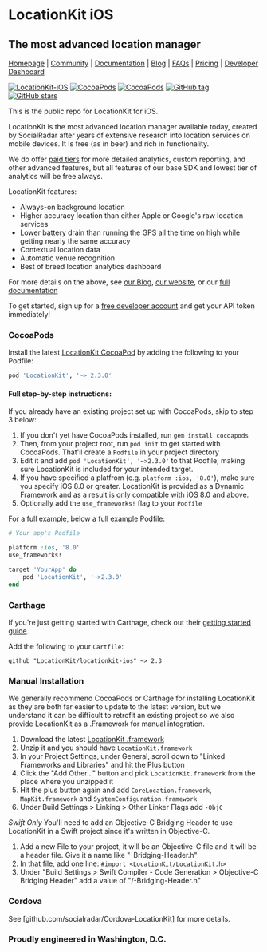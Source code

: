 # LocationKit iOS
## The most advanced location manager

[Homepage](https://locationkit.io) | [Community](https://community.locationkit.io) | [Documentation](https://docs.locationkit.io) | [Blog](https://locationkit.io/blog) | [FAQs](https://locationkit.io/developer/faqs-for-android-ios-developers-location-accuracy/) | [Pricing](https://locationkit.io/pricing/) | [Developer Dashboard](https://dashboard.locationkit.io)

[![LocationKit-iOS](https://img.shields.io/badge/LocationKit--iOS-2.3.0-orange.svg)](https://docs.locationkit.io) [![CocoaPods](https://img.shields.io/cocoapods/v/LocationKit.svg?style=flat-square)](https://cocoapods.org/pods/LocationKit) [![CocoaPods](https://img.shields.io/cocoapods/p/LocationKit.svg?style=flat-square)](https://cocoapods.org/pods/LocationKit) [![GitHub tag](https://img.shields.io/github/tag/locationkit/locationkit-ios.svg?style=flat-square)](https://github.com/locationkit/locationkit-ios) [![GitHub stars](https://img.shields.io/github/stars/locationkit/locationkit-ios.svg?style=social&label=LocationKit-iOS)](https://github.com/locationkit/locationkit-ios)

This is the public repo for LocationKit for iOS.

LocationKit is the most advanced location manager available today, created by
SocialRadar after years of extensive research into location services on mobile
devices. It is free (as in beer) and rich in functionality.

We do offer [paid tiers](https://locationkit.io/pricing) for more detailed
analytics, custom reporting, and other advanced features, but all features of
our base SDK and lowest tier of analytics will be free always.

LocationKit features:

* Always-on background location
* Higher accuracy location than either Apple or Google's raw location services
* Lower battery drain than running the GPS all the time on high while getting
  nearly the same accuracy
* Contextual location data
* Automatic venue recognition
* Best of breed location analytics dashboard

For more details on the above, see [our Blog](https://locationkit.io/blog), [our
website](https://locationkit.io), or our [full documentation](https://docs.locationkit.io)

To get started, sign up for a
[free developer account](https://dashboard.locationkit.io) and get your API token
immediately!

### CocoaPods

Install the latest [LocationKit CocoaPod](https://cocoapods.org/pods/LocationKit)
by adding the following to your Podfile:

```ruby
pod 'LocationKit', '~> 2.3.0'
```

#### Full step-by-step instructions:

If you already have an existing project set up with CocoaPods, skip to step 3 below:

1. If you don't yet have CocoaPods installed, run `gem install cocoapods`
1. Then, from your project root, run `pod init` to get started with CocoaPods.
   That'll create a `Podfile` in your project directory
1. Edit it and add `pod 'LocationKit', '~>2.3.0'` to that Podfile, making sure
   LocationKit is included for your intended target.
1. If you have specified a platfrom (e.g. `platform :ios, '8.0'`), make sure
   you specify iOS 8.0 or greater. LocationKit is provided as a Dynamic
   Framework and as a result is only compatible with iOS 8.0 and above.
1. Optionally add the `use_frameworks!` flag to your `Podfile`

For a full example, below a full example Podfile:

```ruby
# Your app's Podfile

platform :ios, '8.0'
use_frameworks!

target 'YourApp' do
    pod 'LocationKit', '~>2.3.0'
end
```

### Carthage

If you're just getting started with Carthage, check out their
[getting started guide](https://github.com/Carthage/Carthage#if-youre-building-for-ios).

Add the following to your `Cartfile`:

```
github "LocationKit/locationkit-ios" ~> 2.3
```

### Manual Installation

We generally recommend CocoaPods or Carthage for installing LocationKit as they
are both far easier to update to the latest version, but we understand it can be
difficult to retrofit an existing project so we also provide LocationKit as a
.Framework for manual integration.

1. Download the latest [LocationKit .framework](/releases)
2. Unzip it and you should have `LocationKit.framework`
3. In your Project Settings, under General, scroll down to "Linked Frameworks
   and Libraries" and hit the Plus button
4. Click the "Add Other..." button and pick `LocationKit.framework` from the
   place where you unzipped it
5. Hit the plus button again and add `CoreLocation.framework`, `MapKit.framework`
   and `SystemConfiguration.framework`
6. Under Build Settings > Linking > Other Linker Flags add `-ObjC`

*Swift Only*
You'll need to add an Objective-C Bridging Header to use LocationKit in a Swift
project since it's written in Objective-C.

1. Add a new File to your project, it will be an Objective-C file and it will be
   a header file. Give it a name like "<YourProjectName>-Bridging-Header.h"
2. In that file, add one line: `#import <LocationKit/LocationKit.h>`
3. Under "Build Settings > Swift Compiler - Code Generation > Objective-C Bridging
   Header" add a value of "<YourProjectName>/<YourProjectName>-Bridging-Header.h"

### Cordova

See [github.com/socialradar/Cordova-LocationKit] for more details.

### Proudly engineered in Washington, D.C.
